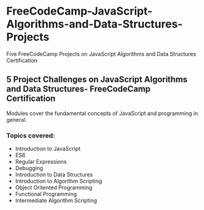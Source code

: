 # FreeCodeCamp-JavaScript-Algorithms-and-Data-Structures-Projects
Five FreeCodeCamp Projects on JavaScript Algorithms and Data Structures Certification

## 5 Project Challenges on JavaScript Algorithms and Data Structures- FreeCodeCamp Certification
Modules cover the fundamental concepts of JavaScript and programming in general.
### Topics covered:
 * Introduction to JavaScript
 * ES6
 * Regular Expressions
 * Debugging
 * Introduction to Data Structures
 * Introduction to Algorithm Scripting
 * Object Oritented Programming
 * Functional Programming
 * Intermediate Algorithm Scripting


 
